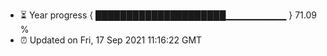 - ⏳ Year progress { █████████████████████▁▁▁▁▁▁▁▁▁ } 71.09 %
- ⏰ Updated on Fri, 17 Sep 2021 11:16:22 GMT

